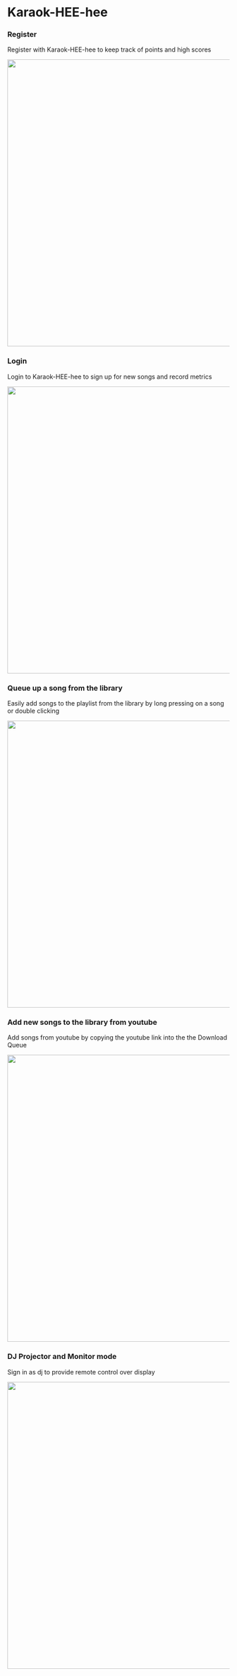 # Karaok-HEE-hee

### Register

Register with Karaok-HEE-hee to keep track of points and high scores

<img src="https://raw.githubusercontent.com/neotericpiguy/i/master/Karaok-HEE-hee/register.gif" width="650">

### Login

Login to Karaok-HEE-hee to sign up for new songs and record metrics

<img src="https://raw.githubusercontent.com/neotericpiguy/i/master/Karaok-HEE-hee/login.gif" width="650">

### Queue up a song from the library

Easily add songs to the playlist from the library by long pressing on a song or double clicking

<img src="https://raw.githubusercontent.com/neotericpiguy/i/master/Karaok-HEE-hee/addSong.gif" width="650">

### Add new songs to the library from youtube

Add songs from youtube by copying the youtube link into the the Download Queue

<img src="https://raw.githubusercontent.com/neotericpiguy/i/master/Karaok-HEE-hee/download.gif" width="650">

### DJ Projector and Monitor mode

Sign in as dj to provide remote control over display

<img src="https://raw.githubusercontent.com/neotericpiguy/i/master/Karaok-HEE-hee/djMode.gif" width="650">
